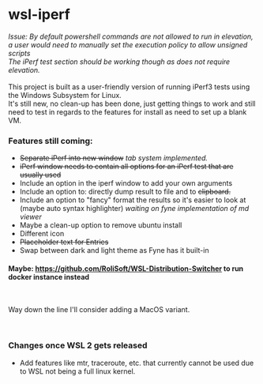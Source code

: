 # wsl-iperf
<i> Issue: By default powershell commands are not allowed to run in elevation, a user would need to manually set the execution policy to allow unsigned scripts 
<br>
The iPerf test section should be working though as does not require elevation.
</i>
<br><br>
This project is built as a user-friendly version of running iPerf3 tests using the Windows Subsystem for Linux. <br>
It's still new, no clean-up has been done, just getting things to work and still need to test in regards to the features for install as need to set up a blank VM. <br>

### Features still coming:
* <s>Separate iPerf into new window</s><i> tab system implemented. </i>
* <s>iPerf window needs to contain all options for an iPerf test that are usually used</s>
* Include an option in the iperf window to add your own arguments
* Include an option to: directly dump result to file and to <s>clipboard.</s>
* Include an option to "fancy" format the results so it's easier to look at (maybe auto syntax highlighter) <i>waiting on fyne implementation of md viewer </i>
* Maybe a clean-up option to remove ubuntu install
* Different icon
* <s>Placeholder text for Entries</s>
* Swap between dark and light theme as Fyne has it built-in

#### Maybe: https://github.com/RoliSoft/WSL-Distribution-Switcher to run docker instance instead
<br>

Way down the line I'll consider adding a MacOS variant. 

<br>

### Changes once WSL 2 gets released
* Add features like mtr, traceroute, etc. that currently cannot be used due to WSL not being a full linux kernel. 
